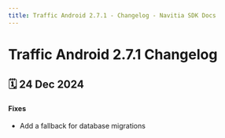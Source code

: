 ```yaml
---
title: Traffic Android 2.7.1 - Changelog - Navitia SDK Docs
---
```


# Traffic Android 2.7.1 Changelog

<h2>🗓 24 Dec 2024</h2>

#### Fixes
- Add a fallback for database migrations
